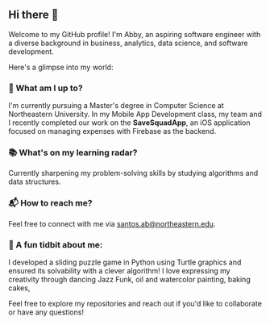 ## Hi there 👋

Welcome to my GitHub profile! I'm Abby, an aspiring software engineer with a diverse background in business, analytics, data science, and software development. 

Here's a glimpse into my world:

### 🌟 What am I up to?
I'm currently pursuing a Master's degree in Computer Science at Northeastern University. In my Mobile App Development class,
my team and I recently completed our work on the **SaveSquadApp**, an iOS application focused on managing expenses with Firebase as the backend.

### 📚 What's on my learning radar?
Currently sharpening my problem-solving skills by studying algorithms and data structures.

### 📬 How to reach me?
Feel free to connect with me via santos.ab@northeastern.edu.

### 🌟 A fun tidbit about me:
I developed a sliding puzzle game in Python using Turtle graphics and ensured its solvability with a clever algorithm! I love expressing my 
creativity through dancing Jazz Funk, oil and watercolor painting, baking cakes,

Feel free to explore my repositories and reach out if you'd like to collaborate or have any questions!
